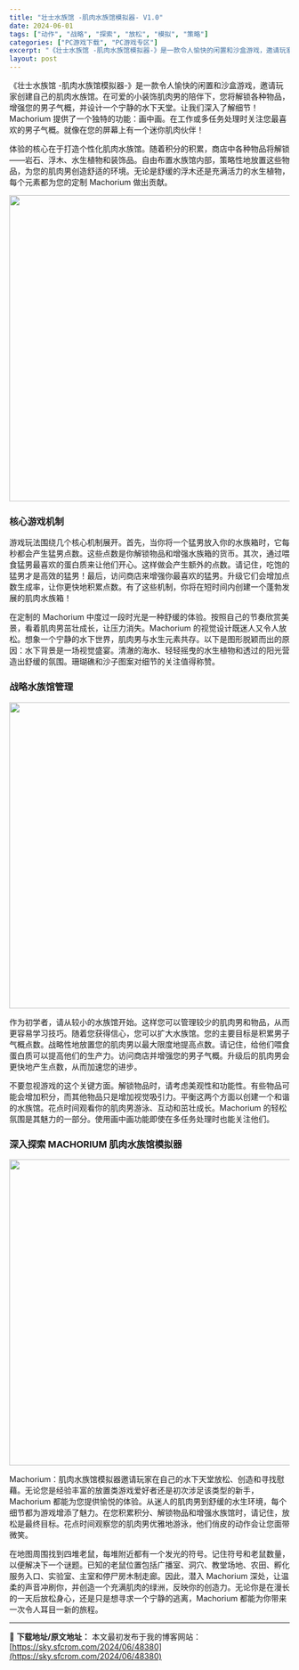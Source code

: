 ```yaml
---
title: "壮士水族馆 -肌肉水族馆模拟器- V1.0"
date: 2024-06-01
tags: ["动作", "战略", "探索", "放松", "模拟", "策略"]
categories: ["PC游戏下载", "PC游戏专区"]
excerpt: "《壮士水族馆 -肌肉水族馆模拟器-》是一款令人愉快的闲置和沙盒游戏，邀请玩家创建自己的肌肉水族馆。在可爱的小装饰肌肉男的陪伴下，您将解锁各种物品，增强您的男子气概，并设计一个宁静的水下天堂。让我们深入了解细节！Machorium 提供了一个独特的功能：画中画。在工作或多任务处理时关注您最喜欢的男子气&hellip;"
layout: post
---
```


《壮士水族馆 -肌肉水族馆模拟器-》是一款令人愉快的闲置和沙盒游戏，邀请玩家创建自己的肌肉水族馆。在可爱的小装饰肌肉男的陪伴下，您将解锁各种物品，增强您的男子气概，并设计一个宁静的水下天堂。让我们深入了解细节！Machorium 提供了一个独特的功能：画中画。在工作或多任务处理时关注您最喜欢的男子气概。就像在您的屏幕上有一个迷你肌肉伙伴！

<span>体验的核心在于打造个性化肌肉水族馆。随着积分的积累，商店中各种物品将解锁——岩石、浮木、水生植物和装饰品。自由布置水族馆内部，策略性地放置这些物品，为您的肌肉男创造舒适的环境。无论是舒缓的浮木还是充满活力的水生植物，每个元素都为您的定制 Machorium 做出贡献。</span>

<img class="aligncenter size-full wp-image-48381" src="https://sky.sfcrom.com/wp-content/uploads/2024/06/2024060103222689.jpg" alt="" width="1000" height="550" />
<h3><span>核心游戏机制</span></h3>
<span>游戏玩法围绕几个核心机制展开。首先，当你将一个猛男放入你的水族箱时，它每秒都会产生猛男点数。这些点数是你解锁物品和增强水族箱的货币。其次，通过喂食猛男最喜欢的蛋白质来让他们开心。这样做会产生额外的点数。请记住，吃饱的猛男才是高效的猛男！最后，访问商店来增强你最喜欢的猛男。升级它们会增加点数生成率，让你更快地积累点数。有了这些机制，你将在短时间内创建一个蓬勃发展的肌肉水族箱！</span>

<span>在定制的 Machorium 中度过一段时光是一种舒缓的体验。按照自己的节奏欣赏美景，看着肌肉男茁壮成长，让压力消失。Machorium 的视觉设计既迷人又令人放松。想象一个宁静的水下世界，肌肉男与水生元素共存。以下是图形脱颖而出的原因：水下背景是一场视觉盛宴。清澈的海水、轻轻摇曳的水生植物和透过的阳光营造出舒缓的氛围。珊瑚礁和沙子图案对细节的关注值得称赞。</span>
<h3><span>战略水族馆管理</span></h3>
<img class="aligncenter size-full wp-image-48382" src="https://sky.sfcrom.com/wp-content/uploads/2024/06/2024060103222772.jpg" alt="" width="1000" height="550" />

<span>作为初学者，请从较小的水族馆开始。这样您可以管理较少的肌肉男和物品，从而更容易学习技巧。随着您获得信心，您可以扩大水族馆。您的主要目标是积累男子气概点数。战略性地放置您的肌肉男以最大限度地提高点数。请记住，给他们喂食蛋白质可以提高他们的生产力。访问商店并增强您的男子气概。升级后的肌肉男会更快地产生点数，从而加速您的进步。</span>

<span>不要忽视游戏的这个关键方面。解锁物品时，请考虑美观性和功能性。有些物品可能会增加积分，而其他物品只是增加视觉吸引力。平衡这两个方面以创建一个和谐的水族馆。花点时间观看你的肌肉男游泳、互动和茁壮成长。Machorium 的轻松氛围是其魅力的一部分。使用画中画功能即使在多任务处理时也能关注他们。</span>
<h3><span>深入探索 MACHORIUM 肌肉水族馆模拟器</span></h3>
<img class="aligncenter size-full wp-image-48383" src="https://sky.sfcrom.com/wp-content/uploads/2024/06/2024060103222944.jpg" alt="" width="1000" height="550" />

<span>Machorium：肌肉水族馆模拟器邀请玩家在自己的水下天堂放松、创造和寻找慰藉。无论您是经验丰富的放置类游戏爱好者还是初次涉足该类型的新手，Machorium 都能为您提供愉悦的体验。从迷人的肌肉男到舒缓的水生环境，每个细节都为游戏增添了魅力。在您积累积分、解锁物品和增强水族馆时，请记住，放松是最终目标。花点时间观察您的肌肉男优雅地游泳，他们俏皮的动作会让您面带微笑。</span>

在地图周围找到四堆老鼠，每堆附近都有一个发光的符号。记住符号和老鼠数量，以便解决下一个谜题。已知的老鼠位置包括广播室、洞穴、教堂场地、农田、孵化服务入口、实验室、主室和停尸房木制走廊。因此，潜入 Machorium 深处，让温柔的声音冲刷你，并创造一个充满肌肉的绿洲，反映你的创造力。无论你是在漫长的一天后放松身心，还是只是想寻求一个宁静的逃离，Machorium 都能为你带来一次令人耳目一新的旅程。

---
📖 **下载地址/原文地址：** 本文最初发布于我的博客网站：[https://sky.sfcrom.com/2024/06/48380](https://sky.sfcrom.com/2024/06/48380)
